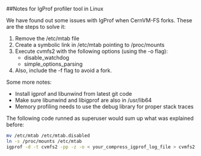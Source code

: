 ##Notes for IgProf profiler tool in Linux

We have found out some issues with IgProf when CernVM-FS forks.
These are the steps to solve it:

1. Remove the /etc/mtab file
2. Create a symbolic link in /etc/mtab pointing to /proc/mounts
3. Execute cvmfs2 with the following options (using the -o flag):
    * disable_watchdog
    * simple\_options\_parsing
4. Also, include the -f flag to avoid a fork.

Some more notes:

  - Install igprof and libunwind from latest git code
  - Make sure libunwind and libigprof are also in /usr/lib64
  - Memory profiling needs to use the debug library for proper stack traces

The following code runned as superuser would sum up what was explained before:

``` bash
mv /etc/mtab /etc/mtab.disabled
ln -s /proc/mounts /etc/mtab
igprof -d -t cvmfs2 -pp -z -o < your_compress_igprof_log_file > cvmfs2 -f -o debug,config=< your_config_file >,disable_watchdog,simple_options_parsing < your_server > < your_mount_point >

```
